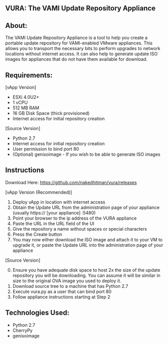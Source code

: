 ## VURA: The VAMI Update Repository Appliance ##

About:
-----

The VAMI Update Repository Appliance is a tool to help you create a portable update repository for VAMI-enabled VMware appliances. This allows you to transport the necessary bits to perform upgrades to network locations without internet access. It can also help to generate update ISO images for appliances that do not have them available for download.

Requirements:
----

[vApp Version]
 - ESXi 4.0U2+
 - 1 vCPU
 - 512 MB RAM
 - 16 GB Disk Space (thick provisioned)
 - Internet access for initial repository creation
 
[Source Version]
 - Python 2.7
 - Internet access for initial repository creation
 - User permission to bind port 80
 - (Optional) genisoimage - If you wish to be able to generate ISO images

Instructions
----

Download Here:
https://github.com/nakedhitman/vura/releases

[vApp Version (Recommended)] 

1. Deploy vApp in location with internet access
2. Obtain the Update URL from the administration page of your appliance (usually https:// [your appliance] :5480)
3. Point your browser to the ip address of the VURA appliance
4. Paste the URL in the URL field of the UI
5. Give the repository a name without spaces or special characters
6. Press the Create button
7. You may now either download the ISO image and attach it to your VM to upgrade it, or paste the Update URL into the administration page of your appliance

[Source Version]

0. Ensure you have adequate disk space to host 2x the size of the update repository you will be downloading. You can assume it will be similar in size to the original OVA image you used to deploy it.
1. Download source tree to a machine that has Python 2.7
2. Execute vura.py as a user that can bind port 80
3. Follow appliance instructions starting at Step 2

Technologies Used:
----

 - Python 2.7
 - CherryPy
 - genisoimage
